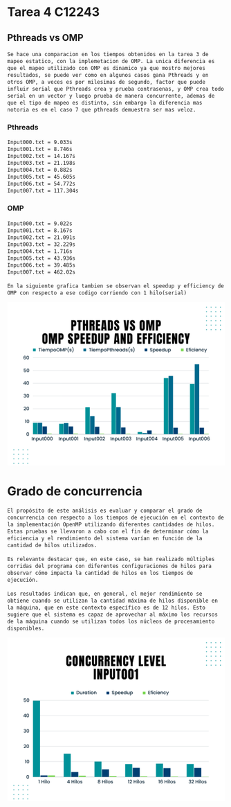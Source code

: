 # Tarea 4 C12243

## Pthreads vs OMP
    Se hace una comparacion en los tiempos obtenidos en la tarea 3 de mapeo estatico, con la implemetacion de OMP. La unica diferencia es que el mapeo utilizado con OMP es dinamico ya que mostro mejores resultados, se puede ver como en algunos casos gana Pthreads y en otros OMP, a veces es por milesimas de segundo, factor que puede influir serial que Pthreads crea y prueba contrasenas, y OMP crea todo serial en un vector y luego prueba de manera concurrente, ademas de que el tipo de mapeo es distinto, sin embargo la diferencia mas notoria es en el caso 7 que pthreads demuestra ser mas veloz.

### Pthreads
    Input000.txt = 9.033s
    Input001.txt = 8.746s
    Input002.txt = 14.167s
    Input003.txt = 21.198s
    Input004.txt = 0.882s
    Input005.txt = 45.605s
    Input006.txt = 54.772s
    Input007.txt = 117.304s
    
### OMP                   
    Input000.txt = 9.022s
    Input001.txt = 8.167s
    Input002.txt = 21.091s
    Input003.txt = 32.229s
    Input004.txt = 1.716s
    Input005.txt = 43.936s
    Input006.txt = 39.485s
    Input007.txt = 462.02s

    En la siguiente grafica tambien se observan el speedup y efficiency de OMP con respecto a ese codigo corriendo con 1 hilo(serial)

![PthreadsvsOMP](./PthreadsVsOMP.png)

# Grado de concurrencia
    El propósito de este análisis es evaluar y comparar el grado de concurrencia con respecto a los tiempos de ejecución en el contexto de la implementación OpenMP utilizando diferentes cantidades de hilos. Estas pruebas se llevaron a cabo con el fin de determinar cómo la eficiencia y el rendimiento del sistema varían en función de la cantidad de hilos utilizados.

    Es relevante destacar que, en este caso, se han realizado múltiples corridas del programa con diferentes configuraciones de hilos para observar cómo impacta la cantidad de hilos en los tiempos de ejecución.

    Los resultados indican que, en general, el mejor rendimiento se obtiene cuando se utilizan la cantidad máxima de hilos disponible en la máquina, que en este contexto específico es de 12 hilos. Esto sugiere que el sistema es capaz de aprovechar al máximo los recursos de la máquina cuando se utilizan todos los núcleos de procesamiento disponibles.

![Concurrency Level](./Tiempos%20de%20ejecucion.png)
